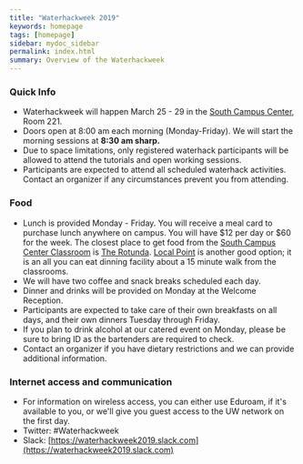 ```yaml
---
title: "Waterhackweek 2019"
keywords: homepage
tags: [homepage]
sidebar: mydoc_sidebar
permalink: index.html
summary: Overview of the Waterhackweek
---
```

### Quick Info
- Waterhackweek will happen March 25 - 29 in the [South Campus Center](https://www.google.com/maps/place/UW+South+Campus+Center/@47.6495125,-122.3129862,17z/data=!3m1!4b1!4m5!3m4!1s0x549014ec0573d0fd:0x92c36f77d79c29d7!8m2!3d47.6495089!4d-122.3107975), Room 221.
- Doors open at 8:00 am each morning (Monday-Friday). We will start the morning sessions at **8:30 am sharp.**
- Due to space limitations, only registered waterhack participants will be allowed to attend the tutorials and open working sessions.
- Participants are expected to attend all scheduled waterhack activities. Contact an organizer if any circumstances prevent you from attending.

### Food
- Lunch is provided Monday - Friday. You will receive a meal card to purchase lunch anywhere on campus. You will have $12 per day or $60 for the week. The closest place to get food from the [South Campus Center Classroom](https://www.google.com/maps/place/UW+South+Campus+Center/@47.6495125,-122.3129862,17z/data=!3m1!4b1!4m5!3m4!1s0x549014ec0573d0fd:0x92c36f77d79c29d7!8m2!3d47.6495089!4d-122.3107975) is [The Rotunda](https://www.google.com/maps/place/The+Rotunda/@47.6511327,-122.3127829,17z/data=!3m1!4b1!4m5!3m4!1s0x549014edcc167af3:0xb5ac65b12f1dabaf!8m2!3d47.6511327!4d-122.3105889). [Local Point](https://www.google.com/maps/place/Local+Point/@47.6555201,-122.3171532,17z/data=!3m1!4b1!4m5!3m4!1s0x549014f3b7263aa7:0x9b4a428fed19f0fa!8m2!3d47.6555201!4d-122.3149592) is another good option; it is an all you can eat dinning facility about a 15 minute walk from the classrooms.
- We will have two coffee and snack breaks scheduled each day.
- Dinner and drinks will be provided on Monday at the Welcome Reception.
- Participants are expected to take care of their own breakfasts on all days, and their own dinners Tuesday through Friday.
- If you plan to drink alcohol at our catered event on Monday, please be sure to bring ID as the bartenders are required to check.
- Contact an organizer if you have dietary restrictions and we can provide additional information.

### Internet access and communication
- For information on wireless access, you can either use Eduroam, if it's available to you, or we'll give you guest access to the UW network on the first day.
- Twitter: #Waterhackweek
- Slack: [https://waterhackweek2019.slack.com](https://waterhackweek2019.slack.com)

<!---
### Pre-event preparation:
- Please review our [Code of Conduct](https://github.com/waterhackweek/ghw2017/wiki/Code-of-Conduct).
- Please arrive with your laptop ready for tutorial and project work, following our instructions [here](https://waterhackweek.github.io/preliminary/). Contact us on Slack (#preliminary_setup) if you have any difficulties. Checklist:
    - [X] Do you have a working local version of Python installed (using conda?).
    - [X] Did you sign up for a Google Earth Engine account?
    - [X] Do you have a GitHub account?
    - [X] Did you successfully spin up a jupyter notebook in [Waterhackweek Jupyter Hub](https://jupyterhub.cloudmaven.org/)?
- If you haven't done so already, please add your name to the [Participants List](Participants) page (send information to @emily_keller on slack)
- Review the [Project Guidelines](Project-Guidelines) and begin communicating with organizers and other participants about possible project ideas

--->
